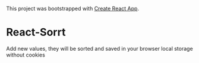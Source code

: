 This project was bootstrapped with [Create React App](https://github.com/facebookincubator/create-react-app).

React-Sorrt
===

Add new values, they will be sorted and saved in your browser local storage without cookies